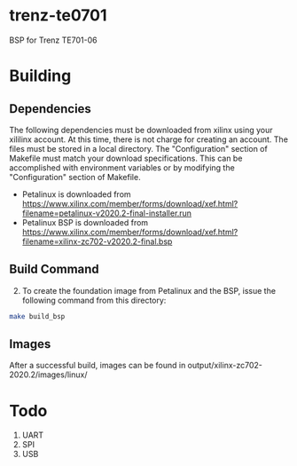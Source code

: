# trenz-te0701
BSP for Trenz TE701-06

# Building
## Dependencies

The following dependencies must be downloaded from xilinx using your xililinx
account.  At this time, there is not charge for creating an account.  The files
must be stored in a local directory.  The "Configuration" section of 
Makefile must match your download specifications.  This can be accomplished
with environment variables or by modifying the "Configuration" section of
Makefile.

* Petalinux is downloaded from https://www.xilinx.com/member/forms/download/xef.html?filename=petalinux-v2020.2-final-installer.run
* Petalinux BSP is downloaded from https://www.xilinx.com/member/forms/download/xef.html?filename=xilinx-zc702-v2020.2-final.bsp

## Build Command
2. To create the foundation image from Petalinux and the BSP, issue the following command from this directory:

```bash
make build_bsp
```

## Images
After a successful build, images can be found in 
output/xilinx-zc702-2020.2/images/linux/

# Todo
1. UART
2. SPI
3. USB

